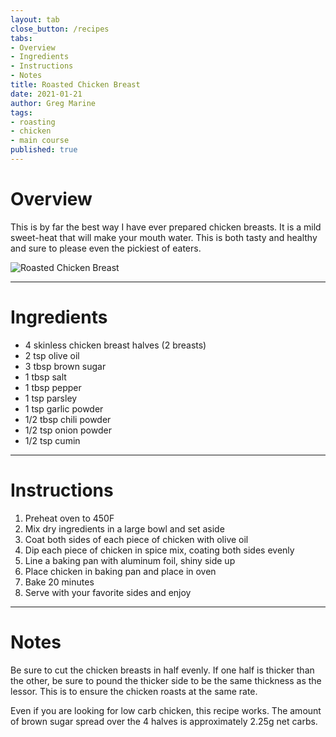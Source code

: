 ```yaml
---
layout: tab
close_button: /recipes
tabs:
- Overview
- Ingredients
- Instructions
- Notes
title: Roasted Chicken Breast
date: 2021-01-21
author: Greg Marine
tags: 
- roasting
- chicken
- main course
published: true
---
```


# Overview

This is by far the best way I have ever prepared chicken breasts. It is a mild sweet-heat that will make your mouth water. This is both tasty and healthy and sure to please even the pickiest of eaters.

![Roasted Chicken Breast](/assets/img/collections/recipes/roasted-chicken-breast/roasted-chicken-breast.jpg "Best Roasted Chicken Breast")

<!--more-->

---

# Ingredients

- 4 skinless chicken breast halves (2 breasts)
- 2 tsp olive oil
- 3 tbsp brown sugar
- 1 tbsp salt
- 1 tbsp pepper
- 1 tsp parsley
- 1 tsp garlic powder
- 1/2 tbsp chili powder
- 1/2 tsp onion powder
- 1/2 tsp cumin

---

# Instructions

1. Preheat oven to 450F
2. Mix dry ingredients in a large bowl and set aside
3. Coat both sides of each piece of chicken with olive oil
4. Dip each piece of chicken in spice mix, coating both sides evenly
5. Line a baking pan with aluminum foil, shiny side up
6. Place chicken in baking pan and place in oven
7. Bake 20 minutes
8. Serve with your favorite sides and enjoy

---

# Notes

Be sure to cut the chicken breasts in half evenly. If one half is thicker than the other, be sure to pound the thicker side to be the same thickness as the lessor. This is to ensure the chicken roasts at the same rate.

Even if you are looking for low carb chicken, this recipe works. The amount of brown sugar spread over the 4 halves is approximately 2.25g net carbs.